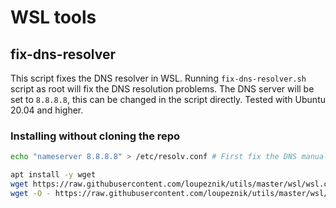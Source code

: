 # WSL tools

## fix-dns-resolver

This script fixes the DNS resolver in WSL. Running `fix-dns-resolver.sh` script as root will fix the DNS resolution problems. The DNS server will be set to `8.8.8.8`, this can be changed in the script directly. Tested with Ubuntu 20.04 and higher.

### Installing without cloning the repo

```bash
echo "nameserver 8.8.8.8" > /etc/resolv.conf # First fix the DNS manually

apt install -y wget
wget https://raw.githubusercontent.com/loupeznik/utils/master/wsl/wsl.conf
wget -O - https://raw.githubusercontent.com/loupeznik/utils/master/wsl/fix-dns-resolver.sh | sudo bash
```
